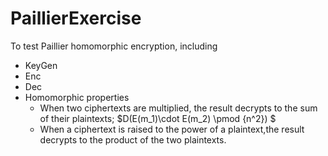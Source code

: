 # PaillierExercise
To test Paillier homomorphic encryption, including
- KeyGen
- Enc
- Dec
- Homomorphic properties
  - When two ciphertexts are multiplied, the result decrypts to the sum of their plaintexts;
  $D(E(m_1)\cdot E(m_2) \pmod {n^2}) $
  - When a ciphertext is raised to the power of a plaintext,the result decrypts to the product of the two plaintexts.


